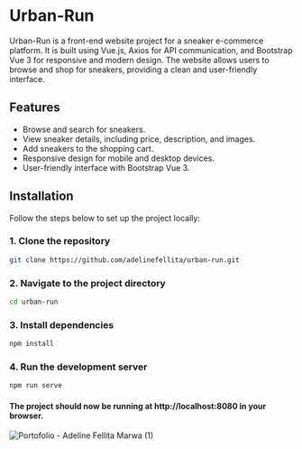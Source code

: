 # Urban-Run

Urban-Run is a front-end website project for a sneaker e-commerce platform. It is built using Vue.js, Axios for API communication, and Bootstrap Vue 3 for responsive and modern design. The website allows users to browse and shop for sneakers, providing a clean and user-friendly interface.

## Features

- Browse and search for sneakers.
- View sneaker details, including price, description, and images.
- Add sneakers to the shopping cart.
- Responsive design for mobile and desktop devices.
- User-friendly interface with Bootstrap Vue 3.

## Installation

Follow the steps below to set up the project locally:

### 1. Clone the repository
```bash
git clone https://github.com/adelinefellita/urban-run.git
```
### 2. Navigate to the project directory
```bash
cd urban-run
```
### 3. Install dependencies
```bash
npm install
```
### 4. Run the development server
```bash
npm run serve
```

#### The project should now be running at http://localhost:8080 in your browser.

![Portofolio - Adeline Fellita Marwa (1)](https://github.com/user-attachments/assets/05ad8520-786a-4eb3-b879-9bf2f1152e44)
